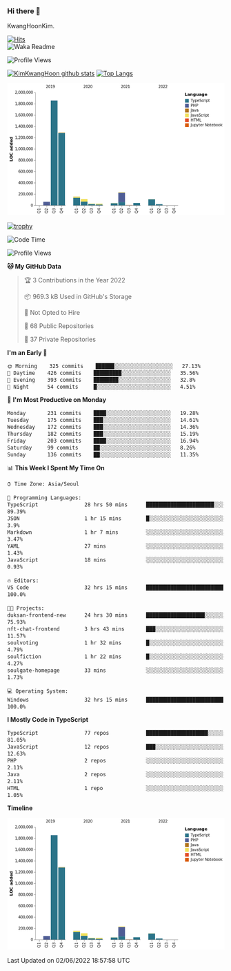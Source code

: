 ### Hi there 👋

KwangHoonKim.

[![Hits](https://hits.seeyoufarm.com/api/count/incr/badge.svg?url=https%3A%2F%2Fgithub.com%2Frhkdgns95)](https://hits.seeyoufarm.com)  
![Waka Readme](https://github.com/rhkdgns95/rhkdgns95/workflows/Waka%20Readme/badge.svg)

![Profile Views](http://img.shields.io/badge/Profile%20Views-0-blue)

[![KimKwangHoon github stats](https://github-readme-stats.vercel.app/api?username=rhkdgns95&show_icons=true)](https://github.com/rhkdgns95/github-readme-stats)   [![Top Langs](https://github-readme-stats.vercel.app/api/top-langs/?username=rhkdgns95&layout=compact)](https://github.com/rhkdgns95/github-readme-stats)   


![Chart not found](https://raw.githubusercontent.com/rhkdgns95/rhkdgns95/master/charts/bar_graph.png) 

[![trophy](https://github-profile-trophy.vercel.app/?username=rhkdgns95)](https://github.com/rhkdgns95/github-profile-trophy)

<!--START_SECTION:waka-->
![Code Time](http://img.shields.io/badge/Code%20Time-0%20secs-blue)

![Profile Views](http://img.shields.io/badge/Profile%20Views-2-blue)

**🐱 My GitHub Data** 

> 🏆 3 Contributions in the Year 2022
 > 
> 📦 969.3 kB Used in GitHub's Storage 
 > 
> 🚫 Not Opted to Hire
 > 
> 📜 68 Public Repositories 
 > 
> 🔑 37 Private Repositories  
 > 
**I'm an Early 🐤** 

```text
🌞 Morning    325 commits    ██████░░░░░░░░░░░░░░░░░░░   27.13% 
🌆 Daytime    426 commits    █████████░░░░░░░░░░░░░░░░   35.56% 
🌃 Evening    393 commits    ████████░░░░░░░░░░░░░░░░░   32.8% 
🌙 Night      54 commits     █░░░░░░░░░░░░░░░░░░░░░░░░   4.51%

```
📅 **I'm Most Productive on Monday** 

```text
Monday       231 commits    ████░░░░░░░░░░░░░░░░░░░░░   19.28% 
Tuesday      175 commits    ███░░░░░░░░░░░░░░░░░░░░░░   14.61% 
Wednesday    172 commits    ███░░░░░░░░░░░░░░░░░░░░░░   14.36% 
Thursday     182 commits    ███░░░░░░░░░░░░░░░░░░░░░░   15.19% 
Friday       203 commits    ████░░░░░░░░░░░░░░░░░░░░░   16.94% 
Saturday     99 commits     ██░░░░░░░░░░░░░░░░░░░░░░░   8.26% 
Sunday       136 commits    ██░░░░░░░░░░░░░░░░░░░░░░░   11.35%

```


📊 **This Week I Spent My Time On** 

```text
⌚︎ Time Zone: Asia/Seoul

💬 Programming Languages: 
TypeScript               28 hrs 50 mins      ██████████████████████░░░   89.39% 
JSON                     1 hr 15 mins        █░░░░░░░░░░░░░░░░░░░░░░░░   3.9% 
Markdown                 1 hr 7 mins         ░░░░░░░░░░░░░░░░░░░░░░░░░   3.47% 
YAML                     27 mins             ░░░░░░░░░░░░░░░░░░░░░░░░░   1.43% 
JavaScript               18 mins             ░░░░░░░░░░░░░░░░░░░░░░░░░   0.93%

🔥 Editors: 
VS Code                  32 hrs 15 mins      █████████████████████████   100.0%

🐱‍💻 Projects: 
duksan-frontend-new      24 hrs 30 mins      ███████████████████░░░░░░   75.93% 
nft-chat-frontend        3 hrs 43 mins       ███░░░░░░░░░░░░░░░░░░░░░░   11.57% 
soulvoting               1 hr 32 mins        █░░░░░░░░░░░░░░░░░░░░░░░░   4.79% 
soulfiction              1 hr 22 mins        █░░░░░░░░░░░░░░░░░░░░░░░░   4.27% 
soulgate-homepage        33 mins             ░░░░░░░░░░░░░░░░░░░░░░░░░   1.73%

💻 Operating System: 
Windows                  32 hrs 15 mins      █████████████████████████   100.0%

```

**I Mostly Code in TypeScript** 

```text
TypeScript               77 repos            ████████████████████░░░░░   81.05% 
JavaScript               12 repos            ███░░░░░░░░░░░░░░░░░░░░░░   12.63% 
PHP                      2 repos             ░░░░░░░░░░░░░░░░░░░░░░░░░   2.11% 
Java                     2 repos             ░░░░░░░░░░░░░░░░░░░░░░░░░   2.11% 
HTML                     1 repo              ░░░░░░░░░░░░░░░░░░░░░░░░░   1.05%

```


**Timeline**

![Chart not found](https://raw.githubusercontent.com/rhkdgns95/rhkdgns95/master/charts/bar_graph.png) 


 Last Updated on 02/06/2022 18:57:58 UTC
<!--END_SECTION:waka-->
